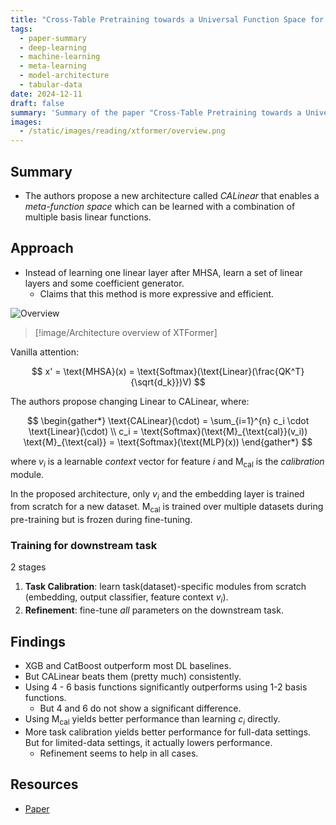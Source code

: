 ```yaml
---
title: "Cross-Table Pretraining towards a Universal Function Space for Heterogeneous Tabular Data"
tags:
  - paper-summary
  - deep-learning
  - machine-learning
  - meta-learning
  - model-architecture
  - tabular-data
date: 2024-12-11
draft: false
summary: 'Summary of the paper "Cross-Table Pretraining towards a Universal Function Space for Heterogeneous Tabular Data"'
images:
  - /static/images/reading/xtformer/overview.png
---
```


## Summary

- The authors propose a new architecture called _CALinear_ that enables a _meta-function space_ which can be learned with a combination of multiple basis linear functions.

## Approach

- Instead of learning one linear layer after MHSA, learn a set of linear layers and some coefficient generator.
  - Claims that this method is more expressive and efficient.

![Overview](/static/images/reading/xtformer/overview.png)

> [!image/Architecture overview of XTFormer]

Vanilla attention:

$$
x' = \text{MHSA}(x) = \text{Softmax}(\text{Linear}(\frac{QK^T}{\sqrt{d_k}})V)
$$

The authors propose changing $\text{Linear}$ to $\text{CALinear}$, where:

$$
\begin{gather*}
\text{CALinear}(\cdot) = \sum_{i=1}^{n} c_i \cdot \text{Linear}(\cdot) \\
c_i = \text{Softmax}(\text{M}_{\text{cal}}(v_i))
\text{M}_{\text{cal}} = \text{Softmax}(\text{MLP}(x))
\end{gather*}
$$

where $v_i$ is a learnable _context_ vector for feature $i$ and $\text{M}_{\text{cal}}$ is the _calibration_ module.

In the proposed architecture, only $v_i$ and the embedding layer is trained from scratch for a new dataset. $\text{M}_{\text{cal}}$ is trained over multiple datasets during pre-training but is frozen during fine-tuning.

### Training for downstream task

2 stages

1. **Task Calibration**: learn task(dataset)-specific modules from scratch (embedding, output classifier, feature context $v_i$).
2. **Refinement**: fine-tune _all_ parameters on the downstream task.

## Findings

- XGB and CatBoost outperform most DL baselines.
- But CALinear beats them (pretty much) consistently.
- Using 4 - 6 basis functions significantly outperforms using 1-2 basis functions.
  - But 4 and 6 do not show a significant difference.
- Using $\text{M}_{\text{cal}}$ yields better performance than learning $c_i$ directly.
- More task calibration yields better performance for full-data settings. But for limited-data settings, it actually lowers performance.
  - Refinement seems to help in all cases.

## Resources

- [Paper](https://arxiv.org/abs/2406.00281)
